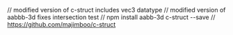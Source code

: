 // modified version of c-struct includes vec3 datatype
// modified version of aabbb-3d fixes intersection test
// npm install aabb-3d c-struct --save
// https://github.com/majimboo/c-struct